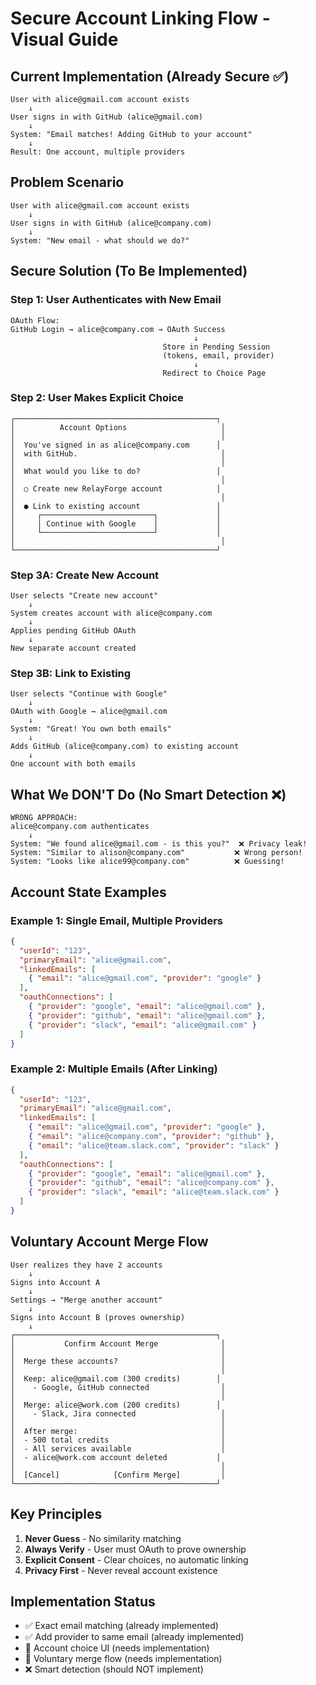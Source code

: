 # Secure Account Linking Flow - Visual Guide

## Current Implementation (Already Secure ✅)

```
User with alice@gmail.com account exists
    ↓
User signs in with GitHub (alice@gmail.com)
    ↓
System: "Email matches! Adding GitHub to your account"
    ↓
Result: One account, multiple providers
```

## Problem Scenario

```
User with alice@gmail.com account exists
    ↓
User signs in with GitHub (alice@company.com)
    ↓
System: "New email - what should we do?"
```

## Secure Solution (To Be Implemented)

### Step 1: User Authenticates with New Email
```
OAuth Flow:
GitHub Login → alice@company.com → OAuth Success
                                         ↓
                                  Store in Pending Session
                                  (tokens, email, provider)
                                         ↓
                                  Redirect to Choice Page
```

### Step 2: User Makes Explicit Choice
```
┌─────────────────────────────────────────────┐
│          Account Options                     │
│                                              │
│  You've signed in as alice@company.com      │
│  with GitHub.                                │
│                                              │
│  What would you like to do?                 │
│                                              │
│  ○ Create new RelayForge account            │
│                                              │
│  ● Link to existing account                 │
│     ┌─────────────────────────┐             │
│     │ Continue with Google    │             │
│     └─────────────────────────┘             │
│                                              │
└─────────────────────────────────────────────┘
```

### Step 3A: Create New Account
```
User selects "Create new account"
    ↓
System creates account with alice@company.com
    ↓
Applies pending GitHub OAuth
    ↓
New separate account created
```

### Step 3B: Link to Existing
```
User selects "Continue with Google"
    ↓
OAuth with Google → alice@gmail.com
    ↓
System: "Great! You own both emails"
    ↓
Adds GitHub (alice@company.com) to existing account
    ↓
One account with both emails
```

## What We DON'T Do (No Smart Detection ❌)

```
WRONG APPROACH:
alice@company.com authenticates
    ↓
System: "We found alice@gmail.com - is this you?"  ❌ Privacy leak!
System: "Similar to alison@company.com"           ❌ Wrong person!
System: "Looks like alice99@company.com"          ❌ Guessing!
```

## Account State Examples

### Example 1: Single Email, Multiple Providers
```json
{
  "userId": "123",
  "primaryEmail": "alice@gmail.com",
  "linkedEmails": [
    { "email": "alice@gmail.com", "provider": "google" }
  ],
  "oauthConnections": [
    { "provider": "google", "email": "alice@gmail.com" },
    { "provider": "github", "email": "alice@gmail.com" },
    { "provider": "slack", "email": "alice@gmail.com" }
  ]
}
```

### Example 2: Multiple Emails (After Linking)
```json
{
  "userId": "123",
  "primaryEmail": "alice@gmail.com",
  "linkedEmails": [
    { "email": "alice@gmail.com", "provider": "google" },
    { "email": "alice@company.com", "provider": "github" },
    { "email": "alice@team.slack.com", "provider": "slack" }
  ],
  "oauthConnections": [
    { "provider": "google", "email": "alice@gmail.com" },
    { "provider": "github", "email": "alice@company.com" },
    { "provider": "slack", "email": "alice@team.slack.com" }
  ]
}
```

## Voluntary Account Merge Flow

```
User realizes they have 2 accounts
    ↓
Signs into Account A
    ↓
Settings → "Merge another account"
    ↓
Signs into Account B (proves ownership)
    ↓
┌─────────────────────────────────────────────┐
│           Confirm Account Merge              │
│                                              │
│  Merge these accounts?                       │
│                                              │
│  Keep: alice@gmail.com (300 credits)        │
│    - Google, GitHub connected                │
│                                              │
│  Merge: alice@work.com (200 credits)        │
│    - Slack, Jira connected                   │
│                                              │
│  After merge:                                │
│  - 500 total credits                         │
│  - All services available                    │
│  - alice@work.com account deleted           │
│                                              │
│  [Cancel]            [Confirm Merge]         │
└─────────────────────────────────────────────┘
```

## Key Principles

1. **Never Guess** - No similarity matching
2. **Always Verify** - User must OAuth to prove ownership  
3. **Explicit Consent** - Clear choices, no automatic linking
4. **Privacy First** - Never reveal account existence

## Implementation Status

- ✅ Exact email matching (already implemented)
- ✅ Add provider to same email (already implemented)
- 🔄 Account choice UI (needs implementation)
- 🔄 Voluntary merge flow (needs implementation)
- ❌ Smart detection (should NOT implement)